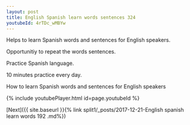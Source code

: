 ```yaml
---
layout: post
title: English Spanish learn words sentences 324 
youtubeId: 4rTDc_wMBYw
---
```

 
 
Helps to learn Spanish words and sentences for English speakers.

Opportunitiy to repeat the words sentences. 

Practice Spanish language. 
 
10 minutes practice every day. 
 
How to learn Spanish words and sentences for English speakers 
 
{% include youtubePlayer.html id=page.youtubeId %}
 
 
[Next]({{ site.baseurl }}{% link  split1/_posts/2017-12-21-English spanish learn words 192 .md%})
 
